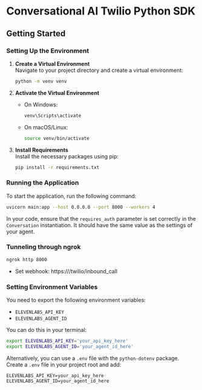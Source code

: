 # Conversational AI Twilio Python SDK

## Getting Started

### Setting Up the Environment

1. **Create a Virtual Environment**  
   Navigate to your project directory and create a virtual environment:

   ```bash
   python -m venv venv
   ```

2. **Activate the Virtual Environment**

   - On Windows:
     ```bash
     venv\Scripts\activate
     ```
   - On macOS/Linux:
     ```bash
     source venv/bin/activate
     ```

3. **Install Requirements**  
   Install the necessary packages using pip:

   ```bash
   pip install -r requirements.txt
   ```

### Running the Application

To start the application, run the following command:

```bash
uvicorn main:app --host 0.0.0.0 --port 8000 --workers 4
```

In your code, ensure that the `requires_auth` parameter is set correctly in the `Conversation` instantiation. It should have the same value as the settings of your agent.

### Tunneling through ngrok

```bash
ngrok http 8000
```

- Set webhook: https://<ngrok-url>/twilio/inbound_call

### Setting Environment Variables

You need to export the following environment variables:

- `ELEVENLABS_API_KEY`
- `ELEVENLABS_AGENT_ID`

You can do this in your terminal:

```bash
export ELEVENLABS_API_KEY='your_api_key_here'
export ELEVENLABS_AGENT_ID='your_agent_id_here'
```

Alternatively, you can use a `.env` file with the `python-dotenv` package. Create a `.env` file in your project root and add:

```
ELEVENLABS_API_KEY=your_api_key_here
ELEVENLABS_AGENT_ID=your_agent_id_here
```
